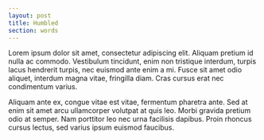 ```yaml
---
layout: post
title: Humbled
section: words
---
```


Lorem ipsum dolor sit amet, consectetur adipiscing elit. Aliquam pretium id nulla ac commodo. Vestibulum tincidunt, enim non tristique interdum, turpis lacus hendrerit turpis, nec euismod ante enim a mi. Fusce sit amet odio aliquet, interdum magna vitae, fringilla diam. Cras cursus erat nec condimentum varius.

Aliquam ante ex, congue vitae est vitae, fermentum pharetra ante. Sed at enim sit amet arcu ullamcorper volutpat at quis leo. Morbi gravida pretium odio at semper. Nam porttitor leo nec urna facilisis dapibus. Proin rhoncus cursus lectus, sed varius ipsum euismod faucibus.